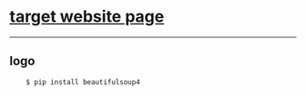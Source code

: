 # [target website page](https://rollbar.com/docs/)

***

## logo

```sh
    $ pip install beautifulsoup4
``` 
